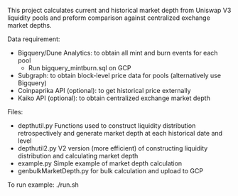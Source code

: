 This project calculates current and historical market depth from Uniswap V3 liquidity pools and preform comparison against centralized exchange market depths.


Data requirement:
 - Bigquery/Dune Analytics: to obtain all mint and burn events for each pool
   - Run bigquery_mintburn.sql on GCP
 - Subgraph: to obtain block-level price data for pools (alternatively use Bigquery)
 - Coinpaprika API (optional): to get historical price externally
 - Kaiko API (optional): to obtain centralized exchange market depth

Files:
 - depthutil.py  Functions used to construct liquidity distribution retrospectively and generate market depth at each historical date and level
 - depthutil2.py V2 version (more efficient) of constructing liquidity distribution and calculating market depth 
 - example.py Simple example of market depth calculation
 - genbulkMarketDepth.py for bulk calculation and upload to GCP

To run example:
   ./run.sh